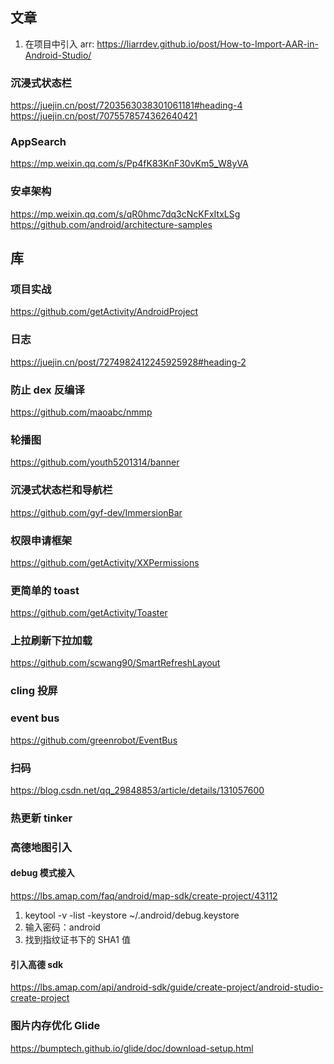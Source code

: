 ## 文章
1. 在项目中引入 arr: https://liarrdev.github.io/post/How-to-Import-AAR-in-Android-Studio/

### 沉浸式状态栏
https://juejin.cn/post/7203563038301061181#heading-4
https://juejin.cn/post/7075578574362640421

### AppSearch
https://mp.weixin.qq.com/s/Pp4fK83KnF30vKm5_W8yVA

### 安卓架构
https://mp.weixin.qq.com/s/qR0hmc7dq3cNcKFxItxLSg
https://github.com/android/architecture-samples

## 库
### 项目实战
https://github.com/getActivity/AndroidProject

### 日志
https://juejin.cn/post/7274982412245925928#heading-2

### 防止 dex 反编译
https://github.com/maoabc/nmmp

### 轮播图
https://github.com/youth5201314/banner

### 沉浸式状态栏和导航栏
https://github.com/gyf-dev/ImmersionBar

### 权限申请框架
https://github.com/getActivity/XXPermissions

### 更简单的 toast
https://github.com/getActivity/Toaster

### 上拉刷新下拉加载
https://github.com/scwang90/SmartRefreshLayout

### cling 投屏

### event bus
https://github.com/greenrobot/EventBus

### 扫码
https://blog.csdn.net/qq_29848853/article/details/131057600

### 热更新 tinker

### 高德地图引入
#### debug 模式接入
https://lbs.amap.com/faq/android/map-sdk/create-project/43112
1. keytool -v -list -keystore ~/.android/debug.keystore
2. 输入密码：android
3. 找到指纹证书下的 SHA1 值
#### 引入高德 sdk
https://lbs.amap.com/api/android-sdk/guide/create-project/android-studio-create-project

### 图片内存优化 Glide
https://bumptech.github.io/glide/doc/download-setup.html